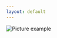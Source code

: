 ```yaml
---
layout: default
---
```

![Picture example](https://github.com/kvartirnik/website/blob/gh-pages/images/kvartirnik_photos/5.jpg)


